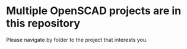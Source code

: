 # Multiple OpenSCAD projects are in this repository

Please navigate by folder to the project that interests you.
